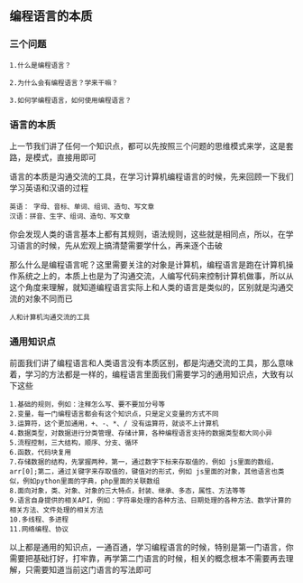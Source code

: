 ## 编程语言的本质

### 三个问题

```
1.什么是编程语言？

2.为什么会有编程语言？学来干嘛？

3.如何学编程语言，如何使用编程语言？
```

### 语言的本质

上一节我们讲了任何一个知识点，都可以先按照三个问题的思维模式来学，这是套路，是模式，直接用即可

语言的本质是沟通交流的工具，在学习计算机编程语言的时候，先来回顾一下我们学习英语和汉语的过程

```
英语： 字母、音标、单词、组词、造句、写文章
汉语：拼音、生字、组词、造句、写文章
```

你会发现人类的语言基本上都有其规则，语法规则，这些就是相同点，所以，在学习语言的时候，先从宏观上搞清楚需要学什么，再来逐个击破

那么什么是编程语言呢？这里需要关注的对象是计算机，编程语言是跑在计算机操作系统之上的，本质上也是为了沟通交流，人编写代码来控制计算机做事，所以从这个角度来理解，就知道编程语言实际上和人类的语言是类似的，区别就是沟通交流的对象不同而已

```
人和计算机沟通交流的工具
```

### 通用知识点

前面我们讲了编程语言和人类语言没有本质区别，都是沟通交流的工具，那么意味着，学习的方法都是一样的，编程语言里面我们需要学习的通用知识点，大致有以下这些

```
1.基础的规则，例如：注释怎么写、要不要加分号等
2.变量，每一门编程语言都会有这个知识点，只是定义变量的方式不同
3.运算符，这个更加通用，+、-、*、/ 没有运算符，就谈不上计算机
4.数据类型，对数据进行分类管理、存储计算，各种编程语言支持的数据类型都大同小异
5.流程控制，三大结构，顺序、分支、循环
6.函数，代码块复用
7.存储数据的结构，先掌握两种，第一，通过数字下标来存取值的，例如 js里面的数组，arr[0];第二，通过关键字来存取值的，键值对的形式，例如 js里面的对象，其他语言也类似，例如python里面的字典，php里面的关联数组
8.面向对象，类、对象、对象的三大特点，封装、继承、多态，属性、方法等等
9.语言自身提供的相关API，例如：字符串处理的各种方法、日期处理的各种方法、数学计算的相关方法、文件处理的相关方法
10.多线程、多进程
11.网络编程、协议
```

以上都是通用的知识点，一通百通，学习编程语言的时候，特别是第一门语言，你需要把基础打好，打牢靠，再学第二门语言的时候，相关的概念根本不需要再去理解，只需要知道当前这门语言的写法即可
